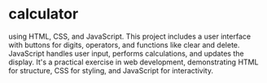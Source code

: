# calculator
using HTML, CSS, and JavaScript. 
This project includes a user interface with buttons for digits, operators, and functions like clear and delete.
JavaScript handles user input, performs calculations, and updates the display.
It's a practical exercise in web development, demonstrating HTML for structure, CSS for styling, and JavaScript for interactivity.
